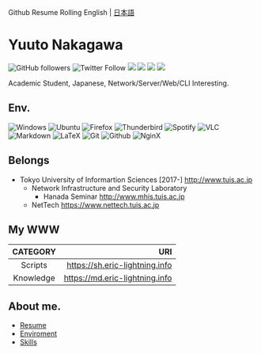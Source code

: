 Github Resume Rolling English | [日本語](https://github.com/Eric-lightning/Eric-lightning/blob/master/README.ja.md)

# Yuuto Nakagawa 

![GitHub followers](https://img.shields.io/github/followers/Eric-lightning?style=for-the-badge)
![Twitter Follow](https://img.shields.io/twitter/follow/eric_lightning?style=for-the-badge) 
<a href="https://open.spotify.com/user/wsi6c0hvw2w3ruitfw1ht9egk">
  <img src="https://img.shields.io/badge/spotify-%231ED760.svg?&style=for-the-badge&logo=spotify&logoColor=white"></a>
<a href="https://twitter.com/eric_lightning">
  <img src="https://img.shields.io/static/v1?label=&message=twitter&color=1DA1F2&style=for-the-badge&logo=twitter&logoColor=white"></a>
<a href="https://jp.quora.com/profile/Nakagawa-Yuuto-1">
  <img src="https://img.shields.io/static/v1?label=&message=Quora&color=B92B27&style=for-the-badge&logo=quora"></a>
<a href="https://www.facebook.com/ericlightningsky">
  <img src="https://img.shields.io/badge/facebook-%231877F2.svg?&style=for-the-badge&logo=facebook&logoColor=white"></a>
  
Academic Student, Japanese, Network/Server/Web/CLI Interesting.

## Env.
![Windows](https://img.shields.io/static/v1?label=&message=Windows_10_latestBuild(no-insider)with_WSL2&color=0078D6&style=for-the-badge&logo=Windows&logoColor=white)
![Ubuntu](https://img.shields.io/static/v1?label=&message=Ubuntu_Server_18.04_LTS&color=E95420&style=for-the-badge&logo=ubuntu&logoColor=white)
![Firefox](https://img.shields.io/static/v1?label=&message=FirefoxQuantum&color=FF7139&style=for-the-badge&logo=firefox&logoColor=white)
![Thunderbird](https://img.shields.io/static/v1?label=&message=Thunderbird&color=0A84FF&style=for-the-badge&logo=Thunderbird&logoColor=white)
![Spotify](https://img.shields.io/static/v1?label=&message=Spotify_Premium&color=1ED760&style=for-the-badge&logo=Spotify&logoColor=white)
![VLC](https://img.shields.io/static/v1?label=&message=VLC&color=F05032&style=for-the-badge&logo=vlc&logoColor=white)
![Markdown](https://img.shields.io/static/v1?label=&message=Markdown-and-pandoc,Marp&color=000000&style=for-the-badge&logo=Markdown&logoColor=white)
![LaTeX](https://img.shields.io/static/v1?label=&message=LuaLaTeX-at-WSL2&color=000000&style=for-the-badge&logo=LaTeX&logoColor=white)
![Git](https://img.shields.io/static/v1?label=&message=Git-at-WSL2&color=F05032&style=for-the-badge&logo=Git&logoColor=white)
![Github](https://img.shields.io/static/v1?label=&message=Github&color=181717&style=for-the-badge&logo=Github&logoColor=white)
![NginX](https://img.shields.io/static/v1?label=&message=NginX&color=269539&style=for-the-badge&logo=NginX&logoColor=white)


## Belongs

- Tokyo University of Informartion Sciences [2017-] http://www.tuis.ac.jp
  - Network Infrastructure and Security Laboratory
    - Hanada Seminar http://www.mhis.tuis.ac.jp
  - NetTech https://www.nettech.tuis.ac.jp


## My WWW

| CATEGORY | URI |
|:--------:|----:|
Scripts  | https://sh.eric-lightning.info
Knowledge| https://md.eric-lightning.info

## About me.

- [Resume](https://github.com/Eric-lightning/Eric-lightning/blob/master/Resume.md)
- [Enviroment](https://github.com/Eric-lightning/Eric-lightning/blob/master/ENV.md)
- [Skills](https://github.com/Eric-lightning/Eric-lightning/blob/master/SKILLs.md)
    
    
    





<!--
**Eric-lightning/Eric-lightning** is a ✨ _special_ ✨ repository because its `README.md` (this file) appears on your GitHub profile.

Here are some ideas to get you started:

- 🔭 I’m currently working on ...
- 🌱 I’m currently learning ...
- 👯 I’m looking to collaborate on ...
- 🤔 I’m looking for help with ...
- 💬 Ask me about ...
- 📫 How to reach me: ...
- 😄 Pronouns: ...
- ⚡ Fun fact: ...
-->
